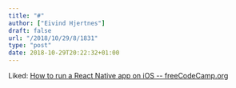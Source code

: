 ```yaml
---
title: "#"
author: ["Eivind Hjertnes"]
draft: false
url: "/2018/10/29/8/1831"
type: "post"
date: 2018-10-29T20:22:32+01:00
---
```


Liked:
[How
to run a React Native app on iOS -- freeCodeCamp.org](https://medium.freecodecamp.org/how-to-run-a-react-native-app-on-ios-fc427be3c375)
